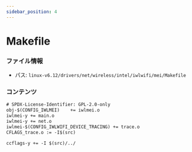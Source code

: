 ```yaml
---
sidebar_position: 4
---
```

# Makefile

### ファイル情報

- パス: `linux-v6.12/drivers/net/wireless/intel/iwlwifi/mei/Makefile`

### コンテンツ

```txt
# SPDX-License-Identifier: GPL-2.0-only
obj-$(CONFIG_IWLMEI)	+= iwlmei.o
iwlmei-y += main.o
iwlmei-y += net.o
iwlmei-$(CONFIG_IWLWIFI_DEVICE_TRACING) += trace.o
CFLAGS_trace.o := -I$(src)

ccflags-y += -I $(src)/../

```

